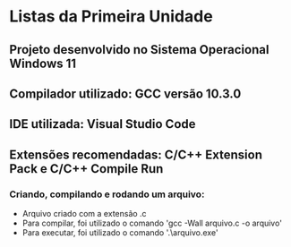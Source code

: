 # Listas da Primeira Unidade

## Projeto desenvolvido no Sistema Operacional Windows 11

## Compilador utilizado: GCC versão 10.3.0

## IDE utilizada: Visual Studio Code

## Extensões recomendadas: C/C++ Extension Pack e C/C++ Compile Run

### Criando, compilando e rodando um arquivo:

- Arquivo criado com a extensão .c
- Para compilar, foi utilizado o comando 'gcc -Wall arquivo.c -o arquivo'
- Para executar, foi utilizado o comando '.\arquivo.exe'